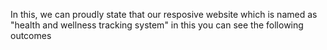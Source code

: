 In this, we can proudly state that our resposive website which is named as "health and wellness tracking system" in this you can see the following outcomes
